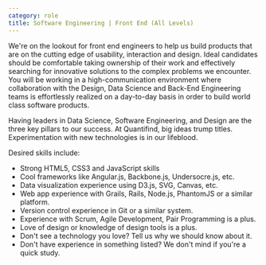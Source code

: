 ```yaml
---
category: role
title: Software Engineering | Front End (All Levels)
---
```

 
We're on the lookout for front end engineers to help us build products that are on the cutting edge of usability, interaction and design. Ideal candidates should be comfortable taking ownership of their work and effectively searching for innovative solutions to the complex problems we encounter. You will be working in a high-communication environment where collaboration with the Design, Data Science and Back-End Engineering teams is effortlessly realized on a day-to-day basis in order to build world class software products.
 
Having leaders in Data Science, Software Engineering, and Design are the three key pillars to our success. At Quantifind, big ideas trump titles. Experimentation with new technologies is in our lifeblood.
 
Desired skills include:
* Strong HTML5, CSS3 and JavaScript skills
* Cool frameworks like Angular.js, Backbone.js, Undersocre.js, etc.
* Data visualization experience using D3.js, SVG, Canvas, etc.
* Web app experience with Grails, Rails, Node.js, PhantomJS or a similar platform.
* Version control experience in Git or a similar system.
* Experience with Scrum, Agile Development, Pair Programming is a plus.
* Love of design or knowledge of design tools is a plus.
* Don't see a technology you love? Tell us why we should know about it.
* Don't have experience in something listed? We don't mind if you're a quick study.